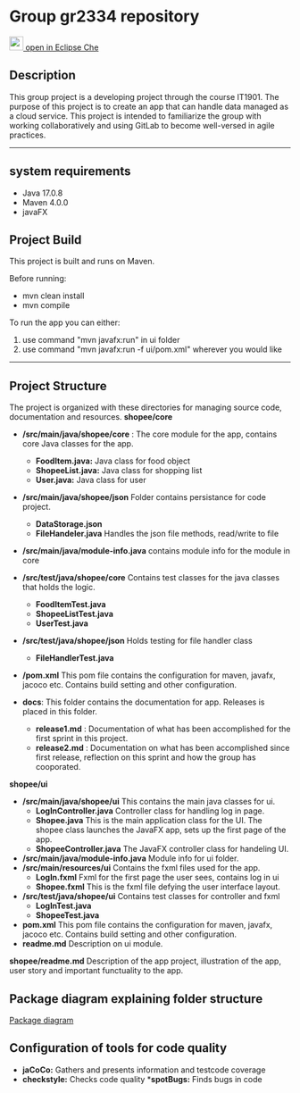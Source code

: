 # Group gr2334 repository

[<img src="https://eclipse.dev/che/docs/_/img/icon-eclipse-che.svg" width="25" /> open in Eclipse Che](https://che.stud.ntnu.no/#https://gitlab.stud.idi.ntnu.no/it1901/groups-2023/gr2334/gr2334)


## Description
This group project is a developing project through the course IT1901. The purpose of this project is to create an app that can handle data managed as a cloud service. This project is intended to familiarize the group with working collaboratively and using GitLab to become well-versed in agile practices.
______________

## system requirements
- Java 17.0.8
- Maven 4.0.0
- javaFX

## Project Build

This project is built and runs on Maven.

Before running:
- mvn clean install
- mvn compile

To run the app you can either:
1. use command "mvn javafx:run" in ui folder
2. use command "mvn javafx:run -f ui/pom.xml" wherever you would like 

_______________________
## Project Structure
The project is organized with these directories for managing source code, documentation and resources.
**shopee/core**
- **/src/main/java/shopee/core** : The core module for the app, contains core Java classes for the app.
    - __FoodItem.java:__  Java class for food object
    - __ShopeeList.java:__ Java class for shopping list
    - **User.java:** Java class for user
- **/src/main/java/shopee/json** Folder contains persistance for code project.
    - **DataStorage.json** 
    - **FileHandeler.java** Handles the json file methods, read/write to file
- **/src/main/java/module-info.java** contains module info for the module in core   
- **/src/test/java/shopee/core** Contains test classes for the java classes that holds the logic.
    - **FoodItemTest.java**
    - **ShopeeListTest.java**
    - **UserTest.java**
- **/src/test/java/shopee/json** Holds testing for file handler class
    - **FileHandlerTest.java**
- **/pom.xml** This pom file contains the configuration for maven, javafx, jacoco etc. Contains build setting and other configuration.


- **docs**:  This folder contains the documentation for app. Releases is placed in this folder.
    - **release1.md** : Documentation of what has been accomplished for the first sprint in this project.
    - **release2.md** : Documentation on what has been accomplished since first release, reflection on this sprint and how the group has cooporated.



**shopee/ui**  
- **/src/main/java/shopee/ui**  This contains the main java classes for ui.
    - **LogInController.java**  Controller class for handling log in page.
    - **Shopee.java**  This is the main application class for the UI. The shopee class launches the JavaFX app, sets up the first page of the app. 
    - **ShopeeController.java**  The JavaFX controller class for handeling UI. 
- **/src/main/java/module-info.java**  Module info for ui folder. 
- **/src/main/resources/ui**  Contains the fxml files used for the app.
    - **LogIn.fxml** Fxml for the first page the user sees, contains log in ui
    - **Shopee.fxml**  This is the fxml file defying the user interface layout.
- **/src/test/java/shopee/ui** Contains test classes for controller and fxml
    - **LogInTest.java**
    - **ShopeeTest.java**
- **pom.xml**  This pom file contains the configuration for maven, javafx, jacoco etc. Contains build setting and other configuration.
- **readme.md**  Description on ui module.

**shopee/readme.md** Description of the app project, illustration of the app, user story and important functuality to the app.

## Package diagram explaining folder structure
[Package diagram](ShopeePackage.png)



## Configuration of tools for code quality
* __jaCoCo:__ Gathers and presents information and testcode coverage
* __checkstyle:__ Checks code quality
*__spotBugs:__ Finds bugs in code




